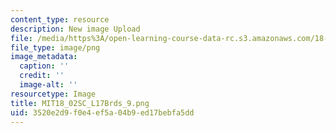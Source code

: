 ```yaml
---
content_type: resource
description: New image Upload
file: /media/https%3A/open-learning-course-data-rc.s3.amazonaws.com/18-02sc-multivariable-calculus-fall-2010/3520e2d9f0e4ef5a04b9ed17bebfa5dd_MIT18_02SC_L17Brds_9.png
file_type: image/png
image_metadata:
  caption: ''
  credit: ''
  image-alt: ''
resourcetype: Image
title: MIT18_02SC_L17Brds_9.png
uid: 3520e2d9-f0e4-ef5a-04b9-ed17bebfa5dd
---
```

